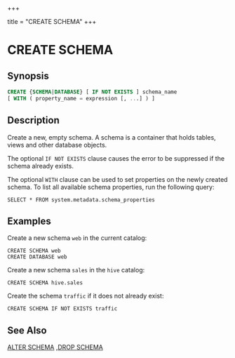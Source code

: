 +++

title = "CREATE SCHEMA"
+++

CREATE SCHEMA
=============

Synopsis
--------

``` sql
CREATE {SCHEMA|DATABASE} [ IF NOT EXISTS ] schema_name
[ WITH ( property_name = expression [, ...] ) ]
```

Description
-----------

Create a new, empty schema. A schema is a container that holds tables, views and other database objects.

The optional `IF NOT EXISTS` clause causes the error to be suppressed if the schema already exists.

The optional `WITH` clause can be used to set properties on the newly created schema. To list all available schema properties, run the following query:

    SELECT * FROM system.metadata.schema_properties

Examples
--------

Create a new schema `web` in the current catalog:

    CREATE SCHEMA web
    CREATE DATABASE web

Create a new schema `sales` in the `hive` catalog:

    CREATE SCHEMA hive.sales

Create the schema `traffic` if it does not already exist:

    CREATE SCHEMA IF NOT EXISTS traffic

See Also
--------

[ALTER SCHEMA](./alter-schema.html) ,[DROP SCHEMA](./drop-schema.html)